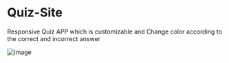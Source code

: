 # Quiz-Site
Responsive Quiz APP which is customizable and Change color according to the correct and incorrect answer


![image](https://github.com/SaurabhHorizon/Quiz-Site/assets/75537121/7482b25e-1497-422d-a897-07bc1f312b01)
